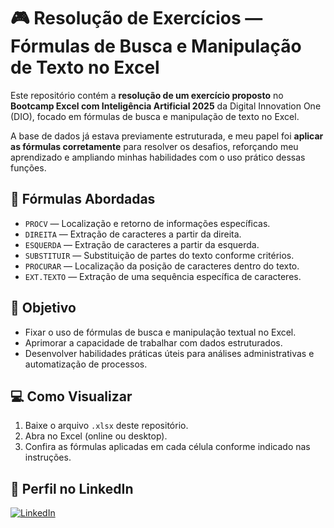 # 🎮 Resolução de Exercícios — Fórmulas de Busca e Manipulação de Texto no Excel

Este repositório contém a **resolução de um exercício proposto** no **Bootcamp Excel com Inteligência Artificial 2025** da Digital Innovation One (DIO), focado em fórmulas de busca e manipulação de texto no Excel.

A base de dados já estava previamente estruturada, e meu papel foi **aplicar as fórmulas corretamente** para resolver os desafios, reforçando meu aprendizado e ampliando minhas habilidades com o uso prático dessas funções.

## 📌 Fórmulas Abordadas

- `PROCV` — Localização e retorno de informações específicas.
- `DIREITA` — Extração de caracteres a partir da direita.
- `ESQUERDA` — Extração de caracteres a partir da esquerda.
- `SUBSTITUIR` — Substituição de partes do texto conforme critérios.
- `PROCURAR` — Localização da posição de caracteres dentro do texto.
- `EXT.TEXTO` — Extração de uma sequência específica de caracteres.

## 🎯 Objetivo

- Fixar o uso de fórmulas de busca e manipulação textual no Excel.
- Aprimorar a capacidade de trabalhar com dados estruturados.
- Desenvolver habilidades práticas úteis para análises administrativas e automatização de processos.

## 💻 Como Visualizar

1. Baixe o arquivo `.xlsx` deste repositório.
2. Abra no Excel (online ou desktop).
3. Confira as fórmulas aplicadas em cada célula conforme indicado nas instruções.

## 🔗 Perfil no LinkedIn

[![LinkedIn](https://img.shields.io/badge/LinkedIn-Connect-blue?logo=linkedin)](https://www.linkedin.com/in/ingrid-feitosa-0b351718a/)
